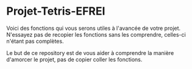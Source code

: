 # Projet-Tetris-EFREI
Voici des fonctions qui vous serons utiles à l'avancée de votre projet. 
N'essayez pas de recopier les fonctions sans les comprendre, celles-ci n'étant pas complètes.

Le but de ce repository est de vous aider à comprendre la manière d'amorcer le projet, pas de copier coller les fonctions.
